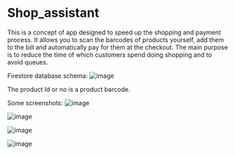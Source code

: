 # Shop_assistant

This is a concept of app designed to speed up the shopping and payment process. It allows you to scan the barcodes of products yourself, add them to the bill and automatically pay for them at the checkout. The main purpose is to reduce the time of which customers spend doing shopping and to avoid queues.

Firestore database schema:
![image](https://user-images.githubusercontent.com/58779750/176358928-d95e075c-de0b-4229-9fea-10676d5e6fb0.png)

The product Id or no is a product barcode.

Some screenshots:
![image](/images/welcome_view.jpg)

![image](/images/before_scanning.jpg)

![image](/images/after_scanning.jpg)

![image](/images/scanned.jpg)
